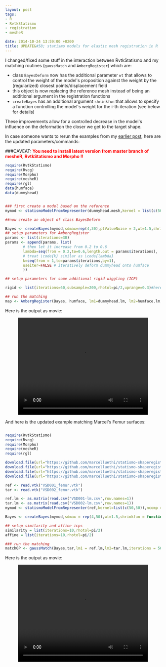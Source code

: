 ```yaml
---
layout: post
tags: 
- R 
- RvtkStatismo 
- registration
- mesheR

date: 2014-10-24 13:59:00 +0200
title: UPDATE&#58; statismo models for elastic mesh registration in R
---
```


I changed/fixed some stuff in the interaction between RvtkStatismo and my matching routines (```gaussMatch``` and ```AmbergRegister```) which are:

* class ```BayesDeform``` now has the additional parameter ```wt``` that allows to control the weight of the model's proposition against the weight by the (regularized) closest points/displacement field
* this object is now replacing the reference mesh instead of being an additional argument in the registration functions
* ```createBayes``` has an additional argument ```shrinkfun``` that allows to specify a function controlling the model's weight for the i-th iteration (see below for details)

These improvements allow for a controlled decrease in the model's influence on the deformation the closer we get to the target shape.

In case someone wants to rerun the examples from my [earlier post](http://zarquon42b.github.io/2014/08/14/statismoMatching/), here are the updated parameters/commands:



###CAVEAT:
<font color="#FF0000"><b>You need to install latest version from master branch of mesheR, RvtkStatismo and Morpho !!</b>
</font>

```r
require(RvtkStatismo)
require(Rvcg)
require(Morpho)
require(mesheR)
require(rgl)
data(humface)
data(dummyhead)


### first create a model based on the reference
mymod <- statismoModelFromRepresenter(dummyhead.mesh,kernel = list(c(50,50)),ncomp = 100)## combine some Gaussian kernels

##now create an object of class BayesDeform

Bayes <- createBayes(mymod,sdmax=rep(4,30),ptValueNoise = 2,wt=1.5,shrinkfun = function(x,i){ x <- x*0.9^i})# we start off with a rather strong weight for the model with each iteration it will be 90% of the previous weight
## setup parameters for AmbergRegister
params <- list(iterations=30)
params <- append(params, list(
        # then let it increase from 0.2 to 0.6
        lambda=seq(from = 0.2,to=0.6,length.out = params$iterations),
        # treat \code{k} similar as \code{lambda}
        k=seq(from = 1,to=params$iterations,by=1),
        useiter=FALSE # iteratively deform dummyhead onto humface
        ))

## setup parameters for some additional rigid wiggling (ICP)

rigid <- list(iterations=60,subsample=200,rhotol=pi/2,uprange=0.3)#here we specify an overlap between reference and target of 30% 

## run the matching
map <- AmbergRegister(Bayes, humface, lm1=dummyhead.lm, lm2=humface.lm, iterations=params$iterations,k=params$k, lambda=params$lambda, useiter=params$useiter,rigid=rigid,visualize = T)

```
Here is the output as movie:
<center>
<video width="420" height="315" controls> <source src="/resources/videos/face1.webm" frameborder="0" allowfullscreen> </video>
</center>

And here is the updated example matching Marcel's Femur surfaces:

```r

require(RvtkStatismo)
require(Rvcg)
require(Morpho)
require(mesheR)
require(rgl)

download.file(url="https://github.com/marcelluethi/statismo-shaperegistration/raw/master/data/VSD001_femur.vtk","./VSD001_femur.vtk",method = "w")
download.file(url="https://github.com/marcelluethi/statismo-shaperegistration/raw/master/data/VSD002_femur.vtk","./VSD002_femur.vtk",method = "w")
download.file(url="https://github.com/marcelluethi/statismo-shaperegistration/raw/master/data/VSD001-lm.csv","./VSD001-lm.csv",method = "w")
download.file(url="https://github.com/marcelluethi/statismo-shaperegistration/raw/master/data/VSD002-lm.csv","./VSD002-lm.csv",method = "w")

ref <- read.vtk("VSD001_femur.vtk")
tar <- read.vtk("VSD002_femur.vtk")

ref.lm <- as.matrix(read.csv("VSD001-lm.csv",row.names=1))
tar.lm <- as.matrix(read.csv("VSD002-lm.csv",row.names=1))
mymod <- statismoModelFromRepresenter(ref,kernel=list(c(50,50)),ncomp = 100)

Bayes <- createBayes(mymod,sdmax = rep(4,50),wt=1.5,shrinkfun = function(x,i){ x <- x*0.93^i})

## setup similarity and affine icps
similarity = list(iterations=10,rhotol=pi/2)
affine = list(iterations=10,rhotol=pi/2)

### run the matching
matchGP <- gaussMatch(Bayes,tar,lm1 = ref.lm,lm2=tar.lm,iterations = 50,sigma = 30,gamma=2,toldist = 30,angtol = pi/2,nh=100,visualize = T,similarity = similarity,affine = affine)


```

Here is the output as movie:

<center>
<video width="420" height="315" controls> <source src="/resources/videos/femur.webm" frameborder="0" allowfullscreen> </video>
</center>




